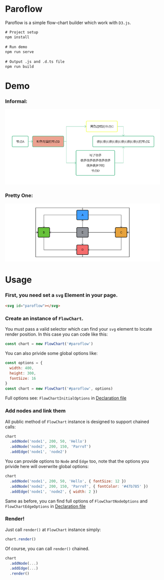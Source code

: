# Paroflow

Paroflow is a simple flow-chart builder which work with `D3.js`.

```
# Project setup
npm install

# Run demo
npm run serve

# Output .js and .d.ts file
npm run build
```

# Demo

### Informal:

![Demo1](./public/demo1.png)

### Pretty One:

![Demo2](./public/demo2.png)

# Usage

### First, you need set a `svg` Element in your page.

```html
<svg id="paroflow"></svg>
```

### Create an instance of `FlowChart`.

You must pass a valid selector which can find your `svg` element to locate render position. In this case you can code like this:

```javascript
const chart = new FlowChart('#paroflow')
```

You can also privide some global options like:

```javascript
const options = {
  width: 400,
  height: 300,
  fontSize: 16
}
const chart = new FlowChart('#paroflow', options)
```

Full options see: `FlowChartInitialOptions` in [Declaration file](dist/chart.d.ts)

### Add nodes and link them

All public method of `FlowChart` instance is designed to support chained calls:

```javascript
chart
  .addNode('node1', 200, 50, 'Hello')
  .addNode('node2', 200, 150, 'ParroT')
  .addEdge('node1', 'node2')
```

You can provide options to `Node` and `Edge` too, note that the options you privide here will overwrite global options:

```javascript
chart
  .addNode('node1', 200, 50, 'Hello', { fontSize: 12 })
  .addNode('node2', 200, 150, 'ParroT', { fontColor: '#47b785' })
  .addEdge('node1', 'node2', { width: 2 })
```

Same as before, you can find full options of `FlowChartNodeOptions` and `FlowChartEdgeOptions` in [Declaration file](dist/chart.d.ts)

### Render!

Just call `render()` at `FlowChart` instance simply:

```javascript
chart.render()
```

Of course, you can call `render()` chained.

```javascript
chart
  .addNode(...)
  .addEdge(...)
  .render()
```
